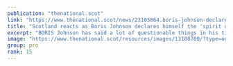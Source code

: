 ```yaml
---
publication: "thenational.scot"
link: "https://www.thenational.scot/news/23105864.boris-johnson-declares-spirit-glasgow-cop27/"
title: "Scotland reacts as Boris Johnson declares himself the 'spirit of Glasgow' at COP27"
excerpt: "BORIS Johnson has said a lot of questionable things in his time in politics but his most recent statement at the COP27 climate conference is a… "
image: "https://www.thenational.scot/resources/images/13188780/?type=og-image"
group: pro
rank: 15
---
```

